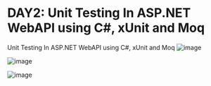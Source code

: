 # DAY2: Unit Testing In ASP.NET WebAPI using C#, xUnit and Moq

Unit Testing In ASP.NET WebAPI using C#, xUnit and Moq
![image](https://github.com/user-attachments/assets/a1babf50-5ee7-4a56-8416-e3c9e4a8aeb0)


![image](https://github.com/user-attachments/assets/5ece030c-b2b6-46a8-a070-b9f9789cc651)

![image](https://github.com/user-attachments/assets/6133f1f8-daf0-488a-a456-996aec68f89a)



